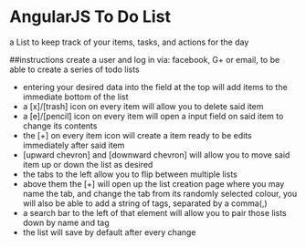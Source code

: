 
# AngularJS To Do List
a List to keep track of your items, tasks, and actions for the day

##instructions
create a user and log in via: facebook, G+ or email, to be able to create a series of todo lists
- entering your desired data into the field at the top will add items to the immediate bottom of the list
- a [x]/[trash] icon on every item will allow you to delete said item
- a [e]/[pencil] icon on every item will open a input field on said item to change its contents
- the [+] on every item icon will create a item ready to be edits immediately after said item
- [upward chevron] and [downward chevron] will allow you to move said item up or down the list as desired
- the tabs to the left allow you to flip between multiple lists
- above them the [+] will open up the list creation page where you may name the tab, and change the tab from its randomly selected colour, you will also be able to add  a string of tags, separated by a comma(,)
- a search bar to the left of that element will allow you to pair those lists down by name and tag
- the list will save by default after every change
